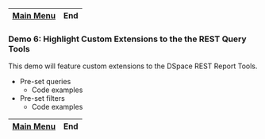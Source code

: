 [Main Menu](..)    | End
------------------ | -----------------

### Demo 6: Highlight Custom Extensions to the the REST Query Tools 

This demo will feature custom extensions to the DSpace REST Report Tools.

- Pre-set queries
  - Code examples
- Pre-set filters
  - Code examples
  
[Main Menu](..)    | End
------------------ | -----------------
